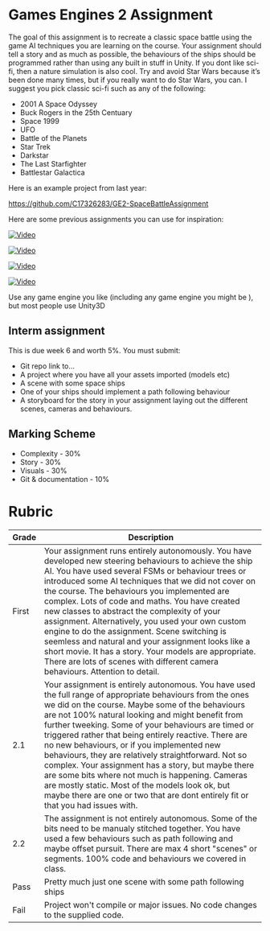 # Games Engines 2 Assignment

The goal of this assignment is to recreate a classic space battle using the game AI techniques you are learning on the course. Your assignment should tell a story and as much as possible, the behaviours of the ships should be programmed rather than using any built in stuff in Unity. If you dont like sci-fi, then a nature simulation is also cool. Try and avoid Star Wars because it’s been done many times, but if you really want to do Star Wars, you can. I suggest you pick classic sci-fi such as any of the following:

- 2001 A Space Odyssey
- Buck Rogers in the 25th Centuary
- Space 1999
- UFO
- Battle of the Planets
- Star Trek
- Darkstar
- The Last Starfighter
- Battlestar Galactica

Here is an example project from last year:

https://github.com/C17326283/GE2-SpaceBattleAssignment

Here are some previous assignments you can use for inspiration:

[![Video](http://img.youtube.com/vi/TkehS8EH2WQ/0.jpg)](http://www.youtube.com/watch?v=TkehS8EH2WQ)

[![Video](http://img.youtube.com/vi/GdYAzGS0evA/0.jpg)](http://www.youtube.com/watch?v=GdYAzGS0evA)

[![Video](http://img.youtube.com/vi/UIS46a4Wczg/0.jpg)](http://www.youtube.com/watch?v=UIS46a4Wczg)

[![Video](http://img.youtube.com/vi/9pQaaBg91Zc/0.jpg)](http://www.youtube.com/watch?v=9pQaaBg91Zc)

Use any game engine you like (including any game engine you might be ), but most people use Unity3D

## Interm assignment
This is due week 6 and worth 5%. You must submit:

- Git repo link to...
- A project where you have all your assets imported (models etc)
- A scene with some space ships
- One of your ships should implement a path following behaviour
- A storyboard for the story in your assignment laying out the different scenes, cameras and behaviours.

## Marking Scheme
- Complexity - 30%
- Story - 30%
- Visuals - 30%
- Git & documentation - 10%

Rubric
======


| Grade | Description |
| ------|-------------|
| First | Your assignment runs entirely autonomously. You have developed new steering behaviours to achieve the ship AI. You have used several FSMs or behaviour trees or introduced some AI techniques that we did not cover on the course. The behaviours you implemented are complex. Lots of code and maths. You have created new classes to abstract the complexity of your assignment. Alternatively, you used your own custom engine to do the assignment. Scene switching is seemless and natural and your assignment looks like a short movie. It has a story. Your models are appropriate. There are lots of scenes with different camera behaviours. Attention to detail.|
| 2.1 | Your assignment is entirely autonomous. You have used the full range of appropriate behaviours from the ones we did on the course. Maybe some of the behaviours are not 100% natural looking and might benefit from further tweeking. Some of your behaviours are timed or triggered rather that being entirely reactive. There are no new behaviours, or if you implemented new behaviours, they are relatively straightforward. Not so complex. Your assignment has a story, but maybe there are some bits where not much is happening. Cameras are mostly static. Most of the models look ok, but maybe there are one or two that are dont entirely fit or that you had issues with. |
| 2.2 | The assignment is not entirely autonomous. Some of the bits need to be manualy stitched together. You have used a few behaviours such as path following and maybe offset pursuit. There are max 4 short "scenes" or segments. 100% code and behaviours we covered in class. |
| Pass | Pretty much just one scene with some path following ships|
| Fail | Project won't compile or major issues. No code changes to the supplied code. |